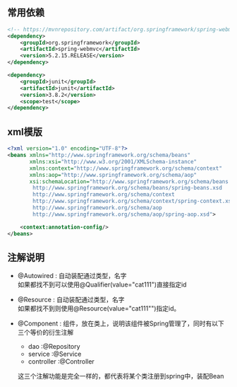 ## 常用依赖
```xml
<!-- https://mvnrepository.com/artifact/org.springframework/spring-webmvc -->
<dependency>
    <groupId>org.springframework</groupId>
    <artifactId>spring-webmvc</artifactId>
    <version>5.2.15.RELEASE</version>
</dependency>

<dependency>
    <groupId>junit</groupId>
    <artifactId>junit</artifactId>
    <version>3.8.2</version>
    <scope>test</scope>
</dependency>
```

## xml模版
```xml
<?xml version="1.0" encoding="UTF-8"?>
<beans xmlns="http://www.springframework.org/schema/beans"
       xmlns:xsi="http://www.w3.org/2001/XMLSchema-instance"
       xmlns:context="http://www.springframework.org/schema/context"
       xmlns:aop="http://www.springframework.org/schema/aop"
       xsi:schemaLocation="http://www.springframework.org/schema/beans
        http://www.springframework.org/schema/beans/spring-beans.xsd
        http://www.springframework.org/schema/context
        http://www.springframework.org/schema/context/spring-context.xsd
        http://www.springframework.org/schema/aop
        http://www.springframework.org/schema/aop/spring-aop.xsd">

    <context:annotation-config/>
</beans>
```


## 注解说明
- @Autowired  : 自动装配通过类型，名字  
  如果都找不到可以使用@Qualifier(value="cat111")直接指定id
- @Resource   : 自动装配通过类型，名字  
  如果都找不到则使用@Resource(value="cat111"")指定id。
- @Component  : 组件，放在类上，说明该组件被Spring管理了，同时有以下三个等价的衍生注解  
  - dao         :@Repository
  - service     :@Service
  - controller  :@Controller  

  这三个注解功能是完全一样的，都代表将某个类注册到spring中，装配Bean

